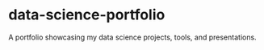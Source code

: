 # data-science-portfolio
A portfolio showcasing my data science projects, tools, and presentations.
